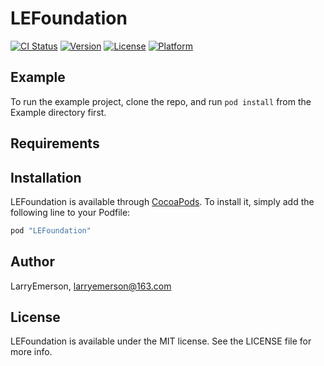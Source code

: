 # LEFoundation

[![CI Status](http://img.shields.io/travis/LarryEmerson/LEFoundation.svg?style=flat)](https://travis-ci.org/LarryEmerson/LEFoundation)
[![Version](https://img.shields.io/cocoapods/v/LEFoundation.svg?style=flat)](http://cocoapods.org/pods/LEFoundation)
[![License](https://img.shields.io/cocoapods/l/LEFoundation.svg?style=flat)](http://cocoapods.org/pods/LEFoundation)
[![Platform](https://img.shields.io/cocoapods/p/LEFoundation.svg?style=flat)](http://cocoapods.org/pods/LEFoundation)

## Example

To run the example project, clone the repo, and run `pod install` from the Example directory first.

## Requirements

## Installation

LEFoundation is available through [CocoaPods](http://cocoapods.org). To install
it, simply add the following line to your Podfile:

```ruby
pod "LEFoundation"
```

## Author

LarryEmerson, larryemerson@163.com

## License

LEFoundation is available under the MIT license. See the LICENSE file for more info.
